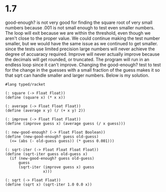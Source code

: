 # 1.7

good-enough? is not very good for finding the square root of very small numbers because .001 is not small enough to test 
even smaller numbers. The loop will exit because we are within the threshold, even though we aren't close to the proper value. 
We could continue making the test number smaller, but we would have the same issue as we continued to get smaller.
since the tests use limited precision large numbers will never achieve the degree of accuaracy required. 
Improve will never actually improve because the decimals will get rounded, or truncated. 
The program will run in an endless loop since it can't improve. Changing the good-enough? 
test to test for the change in the guesses with a small fraction of the guess makes it so that sqrt can handle 
smaller and larger numbers. Below is my solution.

```racket
#lang typed/racket

(: square (-> Float Float))
(define (square x) (* x x))

(: average (-> Float Float Float))
(define (average x y) (/ (+ x y) 2))

(: improve (-> Float Float Float))
(define (improve guess x) (average guess (/ x guess)))

(: new-good-enough? (-> Float Float Boolean))
(define (new-good-enough? guess old-guess)
  (<= (abs (- old-guess guess)) (* guess 0.001)))

(: sqrt-iter (-> Float Float Float Float))
(define (sqrt-iter guess old-guess x)
  (if (new-good-enough? guess old-guess)
      guess
      (sqrt-iter (improve guess x) guess
                 x)))

(: sqrt (-> Float Float))
(define (sqrt x) (sqrt-iter 1.0 0.0 x))
```
